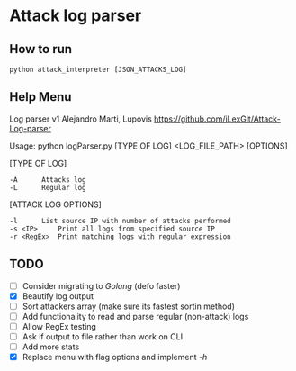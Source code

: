 # Attack log parser

## How to run
`python attack_interpreter [JSON_ATTACKS_LOG]`

## Help Menu
Log parser v1
Alejandro Marti, Lupovis
https://github.com/iLexGit/Attack-Log-parser

Usage: python logParser.py [TYPE OF LOG] <LOG_FILE_PATH> [OPTIONS]

[TYPE OF LOG]

	-A		Attacks log
	-L		Regular log

[ATTACK LOG OPTIONS]

	-l		List source IP with number of attacks performed
	-s <IP>		Print all logs from specified source IP
	-r <RegEx> 	Print matching logs with regular expression

## TODO
- [ ] Consider migrating to *Golang* (defo faster)
- [x] Beautify log output
- [ ] Sort attackers array (make sure its fastest sortin method)
- [ ] Add functionality to read and parse regular (non-attack) logs
- [ ] Allow RegEx testing
- [ ] Ask if output to file rather than work on CLI
- [ ] Add more stats
- [x] Replace menu with flag options and implement *-h*
